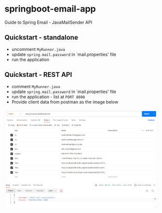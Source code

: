 # springboot-email-app
Guide to Spring Email - JavaMailSender API


## Quickstart - standalone

- uncomment `MyRunner.java` 
- update `spring.mail.password` in `mail.properties' file
- run the application

## Quickstart - REST API
- comment `MyRunner.java`
- update `spring.mail.password` in `mail.properties' file
- run the application - list at `PORT 8080`
- Provide client data from postman as the image below

![test-email-api.png](src%2Fmain%2Fresources%2Fstatic%2Ftest-email-api.png)